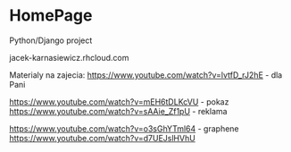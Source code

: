 HomePage
========

Python/Django project

jacek-karnasiewicz.rhcloud.com

Materialy na zajecia:
https://www.youtube.com/watch?v=lvtfD_rJ2hE - dla Pani

https://www.youtube.com/watch?v=mEH6tDLKcVU - pokaz
https://www.youtube.com/watch?v=sAAie_Zf1pU - reklama

https://www.youtube.com/watch?v=o3sGhYTml64 - graphene
https://www.youtube.com/watch?v=d7UEJslHVhU
